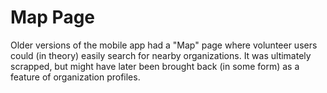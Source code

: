 # Map Page 

Older versions of the mobile app had a "Map" page where volunteer users could (in theory) easily search for nearby organizations.
It was ultimately scrapped, but might have later been brought back (in some form) as a feature of organization profiles.